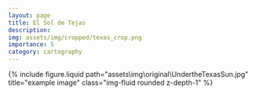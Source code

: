 ```yaml
---
layout: page
title: El Sol de Tejas
description: 
img: assets/img/cropped/texas_crop.png
importance: 5
category: cartography
---
```



<object data="assets\pdf\UndertheTexasSun.pdf" width="1000" height="1000" type="application/pdf" />


<div class="row justify-content-sm-center">
  <div class="col-4 mt-3 mt-md-0">
    {% include figure.liquid path="assets\img\original\UndertheTexasSun.jpg" title="example image" class="img-fluid rounded z-depth-1" %}
  </div>
</div>






